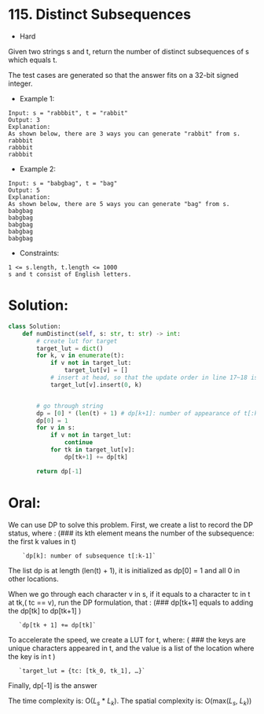 # 115. Distinct Subsequences
+ Hard

Given two strings s and t, return the number of distinct
subsequences
 of s which equals t.

The test cases are generated so that the answer fits on a 32-bit signed integer.

+ Example 1:
```
Input: s = "rabbbit", t = "rabbit"
Output: 3
Explanation:
As shown below, there are 3 ways you can generate "rabbit" from s.
rabbbit
rabbbit
rabbbit
```

+ Example 2:

```
Input: s = "babgbag", t = "bag"
Output: 5
Explanation:
As shown below, there are 5 ways you can generate "bag" from s.
babgbag
babgbag
babgbag
babgbag
babgbag
```


+ Constraints:
```
1 <= s.length, t.length <= 1000
s and t consist of English letters.
```

# Solution:
```Python showLineNumbers
class Solution:
    def numDistinct(self, s: str, t: str) -> int:
        # create lut for target
        target_lut = dict()
        for k, v in enumerate(t):
            if v not in target_lut:
                target_lut[v] = []
            # insert at head, so that the update order in line 17~18 is correct
            target_lut[v].insert(0, k)


        # go through string
        dp = [0] * (len(t) + 1) # dp[k+1]: number of appearance of t[:k]
        dp[0] = 1
        for v in s:
            if v not in target_lut:
                continue
            for tk in target_lut[v]:
                dp[tk+1] += dp[tk]

        return dp[-1]
```

# Oral:
We can use DP to solve this problem. First, we create a list to record the DP status, where : (### its kth element means the number of the subsequence: the first k values in t)

        `dp[k]: number of subsequence t[:k-1]` 

The list dp is at length (len(t) + 1), it is initialized as dp[0] = 1 and all 0 in other locations.

When we go through each character v in s, if it equals to a character tc in t at tk,( tc == v), run the DP formulation, that : (### dp[tk+1] equals to adding the dp[tk] to dp[tk+1] )

       `dp[tk + 1] += dp[tk]` 

To accelerate the speed, we create a LUT for t, where: ( ### the keys are unique characters appeared in t, and the value is a list of the location where the key is in t )

       `target_lut = {tc: [tk_0, tk_1], …}`

Finally, dp[-1] is the answer

The time complexity is: O($L_s$ * $L_k$).
The spatial complexity is: O(max($L_s$, $L_k$))
